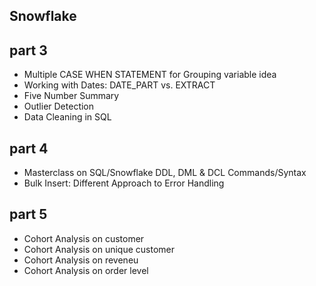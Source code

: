 ## Snowflake

## part 3
- Multiple CASE WHEN STATEMENT for Grouping variable idea
- Working with Dates: DATE_PART vs. EXTRACT
- Five Number Summary
- Outlier Detection
- Data Cleaning in SQL

## part 4
- Masterclass on SQL/Snowflake DDL, DML & DCL Commands/Syntax
- Bulk Insert: Different Approach to Error Handling

## part 5
- Cohort Analysis on customer
-  Cohort Analysis on unique customer
-   Cohort Analysis on reveneu
-    Cohort Analysis on order level
